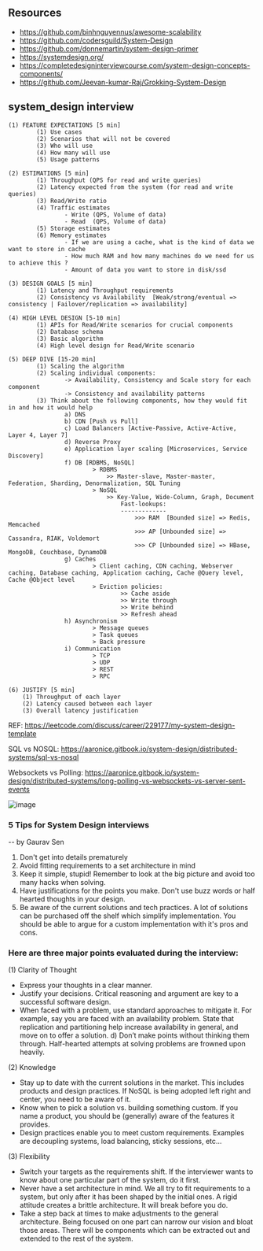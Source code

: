 ## Resources

* https://github.com/binhnguyennus/awesome-scalability
* https://github.com/codersguild/System-Design
* https://github.com/donnemartin/system-design-primer
* https://systemdesign.org/
* https://completedesigninterviewcourse.com/system-design-concepts-components/
* https://github.com/Jeevan-kumar-Raj/Grokking-System-Design


## system_design interview

```
(1) FEATURE EXPECTATIONS [5 min]
        (1) Use cases
        (2) Scenarios that will not be covered
        (3) Who will use
        (4) How many will use
        (5) Usage patterns

(2) ESTIMATIONS [5 min]
        (1) Throughput (QPS for read and write queries)
        (2) Latency expected from the system (for read and write queries)
        (3) Read/Write ratio
        (4) Traffic estimates
                - Write (QPS, Volume of data)
                - Read  (QPS, Volume of data)
        (5) Storage estimates
        (6) Memory estimates
                - If we are using a cache, what is the kind of data we want to store in cache
                - How much RAM and how many machines do we need for us to achieve this ?
                - Amount of data you want to store in disk/ssd

(3) DESIGN GOALS [5 min]
        (1) Latency and Throughput requirements
        (2) Consistency vs Availability  [Weak/strong/eventual => consistency | Failover/replication => availability]

(4) HIGH LEVEL DESIGN [5-10 min]
        (1) APIs for Read/Write scenarios for crucial components
        (2) Database schema
        (3) Basic algorithm
        (4) High level design for Read/Write scenario

(5) DEEP DIVE [15-20 min]
        (1) Scaling the algorithm
        (2) Scaling individual components: 
                -> Availability, Consistency and Scale story for each component
                -> Consistency and availability patterns
        (3) Think about the following components, how they would fit in and how it would help
                a) DNS
                b) CDN [Push vs Pull]
                c) Load Balancers [Active-Passive, Active-Active, Layer 4, Layer 7]
                d) Reverse Proxy
                e) Application layer scaling [Microservices, Service Discovery]
                f) DB [RDBMS, NoSQL]
                        > RDBMS 
                            >> Master-slave, Master-master, Federation, Sharding, Denormalization, SQL Tuning
                        > NoSQL
                            >> Key-Value, Wide-Column, Graph, Document
                                Fast-lookups:
                                -------------
                                    >>> RAM  [Bounded size] => Redis, Memcached
                                    >>> AP [Unbounded size] => Cassandra, RIAK, Voldemort
                                    >>> CP [Unbounded size] => HBase, MongoDB, Couchbase, DynamoDB
                g) Caches
                        > Client caching, CDN caching, Webserver caching, Database caching, Application caching, Cache @Query level, Cache @Object level
                        > Eviction policies:
                                >> Cache aside
                                >> Write through
                                >> Write behind
                                >> Refresh ahead
                h) Asynchronism
                        > Message queues
                        > Task queues
                        > Back pressure
                i) Communication
                        > TCP
                        > UDP
                        > REST
                        > RPC

(6) JUSTIFY [5 min]
	(1) Throughput of each layer
	(2) Latency caused between each layer
	(3) Overall latency justification
```  
  
REF: https://leetcode.com/discuss/career/229177/my-system-design-template

SQL vs NOSQL: https://aaronice.gitbook.io/system-design/distributed-systems/sql-vs-nosql

Websockets vs Polling: https://aaronice.gitbook.io/system-design/distributed-systems/long-polling-vs-websockets-vs-server-sent-events

![image](https://user-images.githubusercontent.com/19663316/149452891-66593ffc-422a-4d98-ad39-e2c17207382b.png)


### 5 Tips for System Design interviews
-- by Gaurav Sen
1) Don't get into details prematurely
2) Avoid fitting requirements to a set architecture in mind
3) Keep it simple, stupid! Remember to look at the big picture and avoid too many hacks when solving.
4) Have justifications for the points you make. Don't use buzz words or half hearted thoughts in your design.
5) Be aware of the current solutions and tech practices. A lot of solutions can be purchased off the shelf which simplify implementation. You should be able to argue for a custom implementation with it's pros and cons.


### Here are three major points evaluated during the interview:
(1) Clarity of Thought
  * Express your thoughts in a clear manner.
  * Justify your decisions. Critical reasoning and argument are key to a successful software design.
  * When faced with a problem, use standard approaches to mitigate it. For example, say you are faced with an availability problem. State that replication and partitioning help increase availability in general, and move on to offer a solution. d) Don’t make points without thinking them through. Half-hearted attempts at solving problems are frowned upon heavily.
  
(2) Knowledge
  * Stay up to date with the current solutions in the market. This includes products and design practices. If NoSQL is being adopted left right and center, you need to be aware of it.
  * Know when to pick a solution vs. building something custom. If you name a product, you should be (generally) aware of the features it provides.
  * Design practices enable you to meet custom requirements. Examples are decoupling systems, load balancing, sticky sessions, etc…
  
(3) Flexibility
  * Switch your targets as the requirements shift. If the interviewer wants to know about one particular part of the system, do it first.
  * Never have a set architecture in mind. We all try to fit requirements to a system, but only after it has been shaped by the initial ones. A rigid attitude creates a brittle architecture. It will break before you do.
  * Take a step back at times to make adjustments to the general architecture. Being focused on one part can narrow our vision and bloat those areas. There will be components which can be extracted out and extended to the rest of the system.

